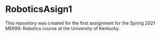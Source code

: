 # RoboticsAsign1
This repository was created for the first assignment for the Spring 2021 ME699: Robotics course at the University of Kentucky.
